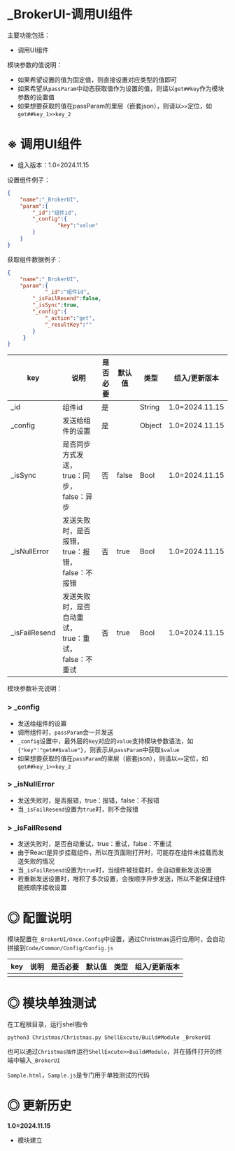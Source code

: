 # _BrokerUI-调用UI组件

主要功能包括：
- 调用UI组件

模块参数的值说明：

- 如果希望设置的值为固定值，则直接设置对应类型的值即可
- 如果希望从`passParam`中动态获取值作为设置的值，则请以`get##key`作为模块参数的设置值
- 如果想要获取的值在passParam的里层（嵌套json），则请以`>>`定位，如`get##key_1>>key_2`

# ※ 调用UI组件

- 组入版本：1.0=2024.11.15

设置组件例子：

```json
{
    "name":"_BrokerUI",
    "param":{
        "_id":"组件id",
        "_config":{
        		"key":"value"
        }
    }
}
```

获取组件数据例子：

```json
{
    "name":"_BrokerUI",
    "param":{
    		"_id":"组件id",
        "_isFailResend":false,
        "_isSync":true,
        "_config":{
            "_action":"get",
            "_resultKey":""
        }
     }
}
```

| key           | 说明                                                | 是否必要 | 默认值 | 类型   | 组入/更新版本  |
| ------------- | --------------------------------------------------- | -------- | ------ | ------ | -------------- |
| _id           | 组件id                                              | 是       |        | String | 1.0=2024.11.15 |
| _config       | 发送给组件的设置                                    | 是       |        | Object | 1.0=2024.11.15 |
| _isSync       | 是否同步方式发送，true：同步，false：异步           | 否       | false  | Bool   | 1.0=2024.11.15 |
| _isNullError  | 发送失败时，是否报错，true：报错，false：不报错     | 否       | true   | Bool   | 1.0=2024.11.15 |
| _isFailResend | 发送失败时，是否自动重试，true：重试，false：不重试 | 否       | true   | Bool   | 1.0=2024.11.15 |

模块参数补充说明：

### > _config

- 发送给组件的设置
- 调用组件时，`passParam`会一并发送
- `_config`设置中，最外层的`key`对应的`value`支持模块参数语法，如`{"key":"get##$value"}`，则表示从`passParam`中获取`$value`
- 如果想要获取的值在`passParam`的里层（嵌套json），则请以`>>`定位，如`get##key_1>>key_2`

### > _isNullError

- 发送失败时，是否报错，true：报错，false：不报错
- 当`_isFailResend`设置为`true`时，则不会报错

### > _isFailResend

- 发送失败时，是否自动重试，true：重试，false：不重试
- 由于React是异步挂载组件，所以在页面刚打开时，可能存在组件未挂载而发送失败的情况
- 当`_isFailResend`设置为`true`时，当组件被挂载时，会自动重新发送设置
- 若重新发送设置时，堆积了多次设置，会按顺序异步发送，所以不能保证组件能按顺序接收设置

# ◎ 配置说明

模块配置在`_BrokerUI/Once.Config`中设置，通过Christmas运行应用时，会自动拼接到`Code/Common/Config/Config.js`

| key                                       | 说明                                                 | 是否必要 | 默认值 | 类型   | 组入/更新版本  |
| ----------------------------------------- | ---------------------------------------------------- | -------- | ------ | ------ | -------------- |
|      |      |          |        |      |               |


# ◎ 模块单独测试

在工程根目录，运行shell指令

```
python3 Christmas/Christmas.py ShellExcute/Build#Module _BrokerUI
```

也可以通过`Christmas插件`运行`ShellExcute>>Build#Module`，并在插件打开的终端中输入`_BrokerUI`

`Sample.html`，`Sample.js`是专门用于单独测试的代码

# ◎ 更新历史

**1.0=2024.11.15**

- 模块建立



